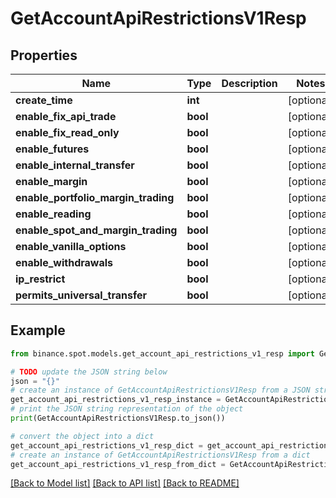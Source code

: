 # GetAccountApiRestrictionsV1Resp


## Properties

Name | Type | Description | Notes
------------ | ------------- | ------------- | -------------
**create_time** | **int** |  | [optional] 
**enable_fix_api_trade** | **bool** |  | [optional] 
**enable_fix_read_only** | **bool** |  | [optional] 
**enable_futures** | **bool** |  | [optional] 
**enable_internal_transfer** | **bool** |  | [optional] 
**enable_margin** | **bool** |  | [optional] 
**enable_portfolio_margin_trading** | **bool** |  | [optional] 
**enable_reading** | **bool** |  | [optional] 
**enable_spot_and_margin_trading** | **bool** |  | [optional] 
**enable_vanilla_options** | **bool** |  | [optional] 
**enable_withdrawals** | **bool** |  | [optional] 
**ip_restrict** | **bool** |  | [optional] 
**permits_universal_transfer** | **bool** |  | [optional] 

## Example

```python
from binance.spot.models.get_account_api_restrictions_v1_resp import GetAccountApiRestrictionsV1Resp

# TODO update the JSON string below
json = "{}"
# create an instance of GetAccountApiRestrictionsV1Resp from a JSON string
get_account_api_restrictions_v1_resp_instance = GetAccountApiRestrictionsV1Resp.from_json(json)
# print the JSON string representation of the object
print(GetAccountApiRestrictionsV1Resp.to_json())

# convert the object into a dict
get_account_api_restrictions_v1_resp_dict = get_account_api_restrictions_v1_resp_instance.to_dict()
# create an instance of GetAccountApiRestrictionsV1Resp from a dict
get_account_api_restrictions_v1_resp_from_dict = GetAccountApiRestrictionsV1Resp.from_dict(get_account_api_restrictions_v1_resp_dict)
```
[[Back to Model list]](../README.md#documentation-for-models) [[Back to API list]](../README.md#documentation-for-api-endpoints) [[Back to README]](../README.md)


